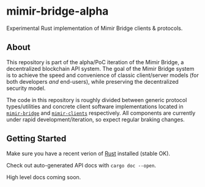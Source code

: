 # mimir-bridge-alpha

Experimental Rust implementation of Mimir Bridge clients & protocols.


## About

This repository is part of the alpha/PoC iteration of the Mimir Bridge, a decentralized
blockchain API system. The goal of the Mimir Bridge system is to achieve the speed 
and convenience of classic client/server models (for both developers *and* end-users), 
while preserving the decentralized security model.

The code in this repository is roughly divided between generic protocol types/utilities
and concrete client software implementations located in [`mimir-bridge`](./mimir-bridge)
and [`mimir-clients`](./mimir-clients) respectively.  All components are currently under
rapid development/iteration, so expect regular braking changes.


## Getting Started

Make sure you have a recent verion of [Rust](https://www.rust-lang.org) installed (stable OK).

Check out auto-generated API docs with `cargo doc --open`.

High level docs coming soon.

